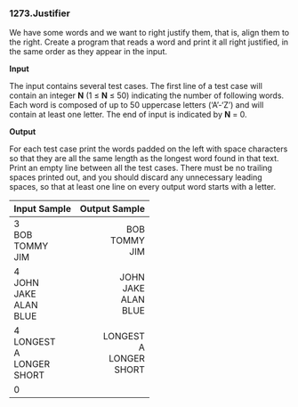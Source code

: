 ### 1273.Justifier

We have some words and we want to right justify them, that is, align them to the right. Create a program that reads a word and print it all right justified, in the same order as they appear in the input.

**Input**

The input contains several test cases. The first line of a test case will contain an integer **N** (1 ≤ **N** ≤ 50) indicating the number of following words. Each word is composed of up to 50 uppercase letters (‘A’-‘Z’) and will contain at least one letter. The end of input is indicated by **N** = 0.

**Output**

For each test case print the words padded on the left with space characters so that they are all the same length as the longest word found in that text. Print an empty line between all the test cases. There must be no trailing spaces printed out, and you should discard any unnecessary leading spaces, so that at least one line on every output word starts with a letter.

| Input Sample | Output Sample |
| ------------ | ------------: |
| 3<br>BOB<br>TOMMY<br>JIM | BOB<br>TOMMY<br>JIM |
| 4<br>JOHN<br>JAKE<br>ALAN<br>BLUE | JOHN<br>JAKE<br>ALAN<br>BLUE |
| 4<br>LONGEST<br>A<br>LONGER<br>SHORT | LONGEST<br>A<br>LONGER<br>SHORT |
|0||
